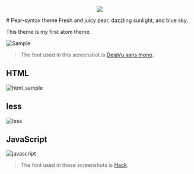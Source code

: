 <p align="center"><img src="http://i.imgur.com/lhG27Le.png"/></p>
# Pear-syntax theme
Fresh and juicy pear, dazzling sunlight, and blue sky.

This theme is my first atom theme.

![Sample](http://i.imgur.com/SvWr529.png)
> The font used in this screenshot is [DejaVu sans mono](http://dejavu-fonts.org/wiki/Main_Page).

## HTML
![html_sample](http://i.imgur.com/JlmkjJJ.png)

## less
![less](http://i.imgur.com/T6155bp.png)

## JavaScript
![javascript](http://i.imgur.com/yihmY6N.png)
> The font used in these screenshots is [Hack](http://sourcefoundry.org/hack/).

